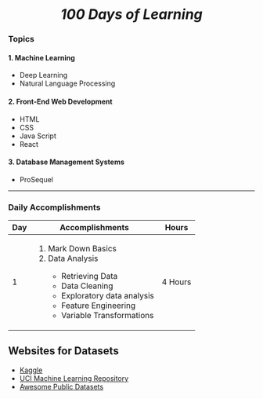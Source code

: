 # <h1 align="center" style="border-bottom: none"> *100 Days of Learning* </h1>

### Topics
#### 1. Machine Learning
 - Deep Learning
 - Natural Language Processing
#### 2. Front-End Web Development
 - HTML
 - CSS
 - Java Script
 - React
#### 3. Database Management Systems
 - ProSequel

---
### Daily Accomplishments 
Day | Accomplishments                                                                                                                                                                                                | Hours
----|----------------------------------------------------------------------------------------------------------------------------------------------------------------------------------------------------------------|------
1   | <ol><li>Mark Down Basics</li><li>Data Analysis</li><ul><li>Retrieving Data</li><li>Data Cleaning</li><li>Exploratory data analysis</li><li>Feature Engineering</li><li>Variable Transformations</li></ul></ol> | 4 Hours



## Websites for Datasets
- [Kaggle](https://www.kaggle.com/datasets)
- [UCI Machine Learning Repository](http://mlr.cs.umass.edu/ml/)
- [Awesome Public Datasets](https://github.com/awesomedata/awesome-public-datasets)
